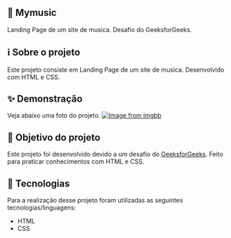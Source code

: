 ## 📀 Mymusic
Landing Page de um site de musica. Desafio do GeeksforGeeks.

## ℹ Sobre o projeto 
Este projeto consiste em Landing Page de um site de musica. Desenvolvido com HTML e CSS.

## ✨ Demonstração    
Veja abaixo uma foto do projeto.
[![Image from imgbb](https://i.ibb.co/2PHhnWQ/Captura-da-Web-10-9-2021-153454-127-0-0-1.jpg)](https://ibb.co/WFj5xGw)



## 🎯 Objetivo do projeto
Este projeto foi desenvolvido devido a um desafio do [GeeksforGeeks](https://www.geeksforgeeks.org/top-10-projects-for-beginners-to-practice-html-and-css-skills/). 
Feito para praticar conhecimentos com HTML e CSS.

## 🤖 Tecnologias 
Para a realização desse projeto foram utilizadas as seguintes tecnologias/linguagens: 
- HTML
- CSS

